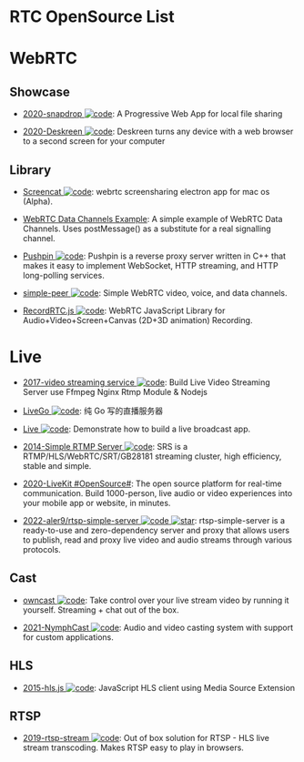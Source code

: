 # RTC OpenSource List

# WebRTC

## Showcase

- [2020-snapdrop ![code](https://shorturl.at/dlxyK)](https://github.com/RobinLinus/snapdrop): A Progressive Web App for local file sharing

- [2020-Deskreen ![code](https://shorturl.at/dlxyK)](https://github.com/pavlobu/deskreen): Deskreen turns any device with a web browser to a second screen for your computer

## Library

- [Screencat ![code](https://shorturl.at/dlxyK)](https://github.com/maxogden/screencat): webrtc screensharing electron app for mac os (Alpha).

- [WebRTC Data Channels Example](https://parg.co/UsK): A simple example of WebRTC Data Channels. Uses postMessage() as a substitute for a real signalling channel.

- [Pushpin ![code](https://shorturl.at/dlxyK)](https://github.com/fanout/pushpin): Pushpin is a reverse proxy server written in C++ that makes it easy to implement WebSocket, HTTP streaming, and HTTP long-polling services.

- [simple-peer ![code](https://shorturl.at/dlxyK)](https://github.com/feross/simple-peer): Simple WebRTC video, voice, and data channels.

- [RecordRTC.js ![code](https://shorturl.at/dlxyK)](https://recordrtc.org): WebRTC JavaScript Library for Audio+Video+Screen+Canvas (2D+3D animation) Recording.

# Live

- [2017-video streaming service ![code](https://shorturl.at/dlxyK)](https://github.com/tabvn/video-streaming-service): Build Live Video Streaming Server use Ffmpeg Nginx Rtmp Module & Nodejs

- [LiveGo ![code](https://shorturl.at/dlxyK)](https://github.com/gwuhaolin/livego): 纯 Go 写的直播服务器

- [Live ![code](https://shorturl.at/dlxyK)](https://github.com/ltebean/Live): Demonstrate how to build a live broadcast app.

- [2014-Simple RTMP Server ![code](https://shorturl.at/dlxyK)](https://github.com/ossrs/srs): SRS is a RTMP/HLS/WebRTC/SRT/GB28181 streaming cluster, high efficiency, stable and simple.

- [2020-LiveKit #OpenSource#](https://livekit.io/): The open source platform for real-time communication. Build 1000-person, live audio or video experiences into your mobile app or website, in minutes.

- [2022-aler9/rtsp-simple-server ![code](https://shorturl.at/dlxyK) ![star](https://img.shields.io/github/stars/aler9/rtsp-simple-server)](https://github.com/aler9/rtsp-simple-server): rtsp-simple-server is a ready-to-use and zero-dependency server and proxy that allows users to publish, read and proxy live video and audio streams through various protocols.

## Cast

- [owncast ![code](https://shorturl.at/dlxyK)](https://github.com/owncast/owncast): Take control over your live stream video by running it yourself. Streaming + chat out of the box.

- [2021-NymphCast ![code](https://shorturl.at/dlxyK)](https://github.com/MayaPosch/NymphCast): Audio and video casting system with support for custom applications.

## HLS

- [2015-hls.js ![code](https://shorturl.at/dlxyK)](https://github.com/video-dev/hls.js/): JavaScript HLS client using Media Source Extension

## RTSP

- [2019-rtsp-stream ![code](https://shorturl.at/dlxyK)](https://github.com/Roverr/rtsp-stream): Out of box solution for RTSP - HLS live stream transcoding. Makes RTSP easy to play in browsers.
